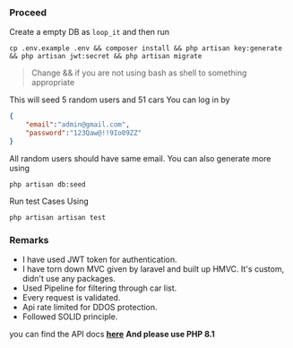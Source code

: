 ### Proceed

Create a empty DB as `loop_it` and then run

```shell
cp .env.example .env && composer install && php artisan key:generate && php artisan jwt:secret && php artisan migrate
```
> Change && if you are not using bash as shell to something appropriate 

This will seed 5 random users and 51 cars
You can log in by  

```json
{
    "email":"admin@gmail.com",
    "password":"123Qaw@!!9Io09ZZ"
}
```

All random users should have same email. 
You can also generate more using 

```shell
php artisan db:seed
```

Run test Cases Using

```shell
php artisan artisan test
```

### Remarks
- I have used JWT token for authentication.
- I have torn down MVC given by laravel and built up HMVC. It's custom, didn't use any packages. 
- Used Pipeline for filtering through car list.
- Every request is validated.
- Api rate limited for DDOS protection.
- Followed SOLID principle.

you can find the API docs [**here**](https://documenter.getpostman.com/view/12387949/UVXjHadE)
**And please use PHP 8.1**

